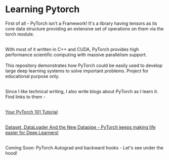 # Learning Pytorch
First of all - PyTorch isn't a Framework!
It's a library having tensors as its core data structure providing an extensive set of operations on them via the torch module.
<br/>

<br/>
With most of it written in C++ and CUDA, PyTorch provides high performance scientific computing with massive parallelism support.
<br/>
<br/>
This repository demonstrates how PyTorch could be easily used to develop large deep learning systems to solve important problems. 
Project for educational purpose only.

<br/> Since I like technical writing, I also write blogs about PyTorch as I learn it. Find links to them -

<br/> [Your PyTorch 101 Tutorial](https://wandb.ai/srishti-gureja-wandb/posts/Create-your-First-Neural-Net-in-PyTorch-Line-by-Line-Explanation--VmlldzoyMDM1Mzky?discussionThread=RGlzY3Vzc2lvblRocmVhZDozNjYz&wbreferrer=view-comment-alert) 

<br/> [Dataset, DataLoader And the New Datapipe - PyTorch keeps making life easier for Deep Learners!](https://wandb.ai/srishti-gureja-wandb/posts/Data-is-all-you-need-Let-PyTorch-make-it-easier-for-you---VmlldzoyNDMxNzM1)

<br/> Coming Soon: PyTorch Autograd and backward hooks - Let's see under the hood!
